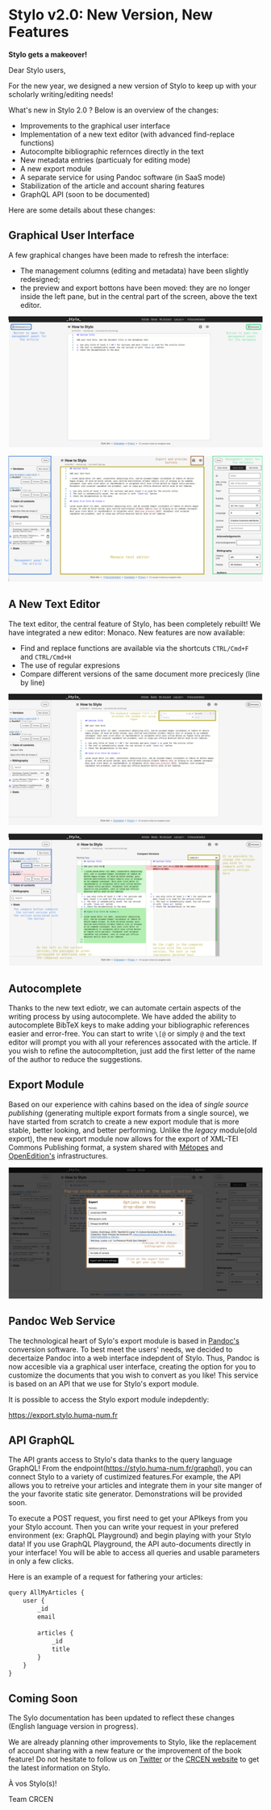 # Stylo v2.0: New Version, New Features

**Stylo gets a makeover!**

Dear Stylo users,

For the new year, we designed a new version of Stylo to keep up with your scholarly writing/editing needs!

What's new in Stylo 2.0 ? Below is an overview of the changes:
* Improvements to the graphical user interface
* Implementation of a new text editor (with advanced find-replace functions)
* Autocomplte bibliographic refernces directly in the text
* New metadata entries (particualy for editing mode)
* A new export module
* A separate service for using Pandoc software (in SaaS mode)
* Stabilization of the article and account sharing features
* GraphQL API (soon to be documented)

Here are some details about these changes: 

## Graphical User Interface
A few graphical changes have been made to refresh the interface:
* The management columns (editing and metadata) have been slightly redesigned;
* the preview and export bottons have been moved: they are no longer inside the left pane, but in the central part of the screen, above the text editor.

![interface](uploads/images/stylo-v2-interface-eng.png)

![open panels](uploads/images/stylo-v2-openPanels-eng.png)

## A New Text Editor
The text editor, the central feature of Stylo, has been completely rebuilt! We have integrated a new editor: Monaco. New features are now available:
* Find and replace functions are available via the shortcuts `CTRL/Cmd+F` and `CTRL/Cmd+H`
* The use of regular expresions
* Compare different versions of the same document more precicesly (line by line)

![regex](uploads/images/stylo-v2-regex-eng.png)

![changes](uploads/images/stylo-v2-diff-eng.png)

## Autocomplete
Thanks to the new text ediotr, we can automate certain aspects of the writing process by using autocomplete. We have added the ability to autocomplete BibTeX keys to make adding your bibliographic references easier and error-free. You can start to write `\[@` or simply `@` and the text editor will prompt you with all your references assocated with the article. If you wish to refine the autocompltetion, just add the first letter of the name of the author to reduce the suggestions. 

## Export Module
Based on our experience with cahins based on the idea of *single source publishing* (generating multiple export formats from a single source), we have started from scratch to create a new export module that is more stable, better looking, and better performing. Unlike  the *legacy* module(old export), the new export module now allows for the export of XML-TEI Commons Publishing format, a system shared with [Métopes](http://www.metopes.fr/) and [OpenEdition's](https://www.openedition.org/) infrastructures. 

![export](uploads/images/stylo-v2-export-eng.png)

## Pandoc Web Service
The technological heart of Sylo's export module is based in [Pandoc's](https://pandoc.org/) conversion software. To best meet the users' needs, we decided to decertaize Pandoc into a web interface indepdent of Stylo. Thus, Pandoc is now accesible via a graphical user interface, creating the option for you to customize the documents that you wish to convert as you like! This service is based on an API that we use for Stylo's export module. 

It is possible to access the Stylo export module indepdently:

https://export.stylo.huma-num.fr

## API GraphQL
The API grants access to Stylo's data thanks to the query language GraphQL! From the endpoint(https://stylo.huma-num.fr/graphql), you can connect Stylo to a variety of custimized features.For example, the API allows you to retreive your articles and integrate them in your site manger of the your favorite static site generator. Demonstrations will be provided soon. 

To execute a POST request, you first need to get your APIkeys from you your Stylo account. Then you can write your request in your prefered environment (ex: GraphQL Playground) and begin playing with your Stylo data! If you use GraphQL Playground, the API auto-documents directly in your interface! You will be able to access all queries and usable parameters in only a few clicks.

Here is an example of a request for fathering your articles:

```
query AllMyArticles {
    user {
        _id
        email
        
        articles {
            _id
            title
        }
    }
}
```

## Coming Soon

The Sylo documentation has been updated to reflect these changes (English language version in progress). 

We are already planning other improvements to Stylo, like the replacement of account sharing with a new feature or the improvement of the book feature! Do not hesitate to follow us on [Twitter](https://twitter.com/ENumeriques/) or the [CRCEN website](https://ecrituresnumeriques.ca/) to get the latest information on Stylo.


À vos Stylo(s)!

Team CRCEN



